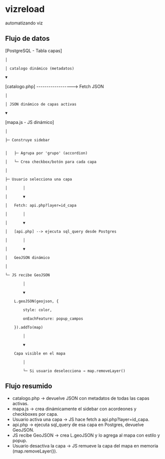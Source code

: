 # vizreload
automatizando viz

## Flujo de datos
                
[PostgreSQL - Tabla capas]


    │

    │ catalogo dinámico (metadatos)

    ▼

[catalogo.php]  ------------------> Fetch JSON

    │

    │ JSON dinámico de capas activas

    ▼

[mapa.js - JS dinámico]

    │

    ├─ Construye sidebar


    │   ├─ Agrupa por 'grupo' (accordion)

    │   └─ Crea checkbox/botón para cada capa

    │

    ├─ Usuario selecciona una capa

    │       │

    │       ▼

    │   Fetch: api.php?layer=id_capa

    │       │

    │       ▼

    │   [api.php] --> ejecuta sql_query desde Postgres

    │       │

    │       ▼

    │   GeoJSON dinámico

    │

    └─ JS recibe GeoJSON

            │

            ▼

        L.geoJSON(geojson, {

            style: color,

            onEachFeature: popup_campos

        }).addTo(map)

            │

            ▼

        Capa visible en el mapa

            │

            └─ Si usuario deselecciona → map.removeLayer()


## Flujo resumido

- catalogo.php → devuelve JSON con metadatos de todas las capas activas.
- mapa.js → crea dinámicamente el sidebar con acordeones y checkboxes por capa.
- Usuario activa una capa → JS hace fetch a api.php?layer=id_capa.
- api.php → ejecuta sql_query de esa capa en Postgres, devuelve GeoJSON.
- JS recibe GeoJSON → crea L.geoJSON y lo agrega al mapa con estilo y popup.
- Usuario desactiva la capa → JS remueve la capa del mapa en memoria (map.removeLayer()).